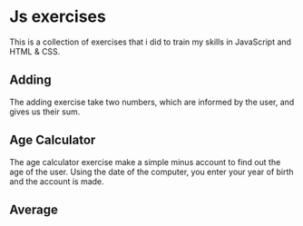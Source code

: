 # Js exercises
This is a collection of exercises that i did to train my skills in JavaScript and HTML & CSS.
## Adding
The adding exercise take two numbers, which are informed by the user, and gives us their sum.

## Age Calculator
The age calculator exercise make a simple minus account to find out the age of the user. Using the date of the computer, you enter your year of birth and the account is made.

## Average
